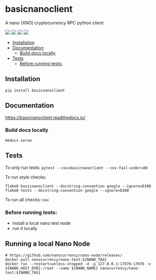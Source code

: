 # basicnanoclient

A nano (XNO) cryptocurrency RPC python client

![](https://img.shields.io/readthedocs/nanoclient?label=readthedocs)
![](https://img.shields.io/github/actions/workflow/status/nanoswap/nanoclient/test.yml?label=tests)
![](https://img.shields.io/snyk/vulnerabilities/github/nanoswap/nanoclient)
![](https://img.shields.io/pypi/pyversions/nanoclient)

- [Installation](#installation)
- [Documentation](#documentation)
  * [Build docs locally](#build-docs-locally)
- [Tests](#tests)
  * [Before running tests:](#before-running-tests-)

## Installation

```
pip install basicnanoclient
```

## Documentation

https://basicnanoclient.readthedocs.io/

### Build docs locally
`mkdocs serve`

## Tests
To only run tests: `pytest --cov=basicnanoclient --cov-fail-under=80`

To run style checks:  
```
flake8 basicnanoclient --docstring-convention google --ignore=D100
flake8 tests --docstring-convention google --ignore=D100
```

To run all checks: `nox`

### Before running tests:

- install a local nano test node
- run it locally

## Running a local Nano Node

```
# https://github.com/nanocurrency/nano-node/releases/
docker pull nanocurrency/nano-test:${NANO_TAG}
docker run --restart=unless-stopped -d -p 127.0.0.1:17076:17076 -v ${NANO_HOST_DIR}:/root --name ${NANO_NAME} nanocurrency/nano-test:${NANO_TAG}
```
